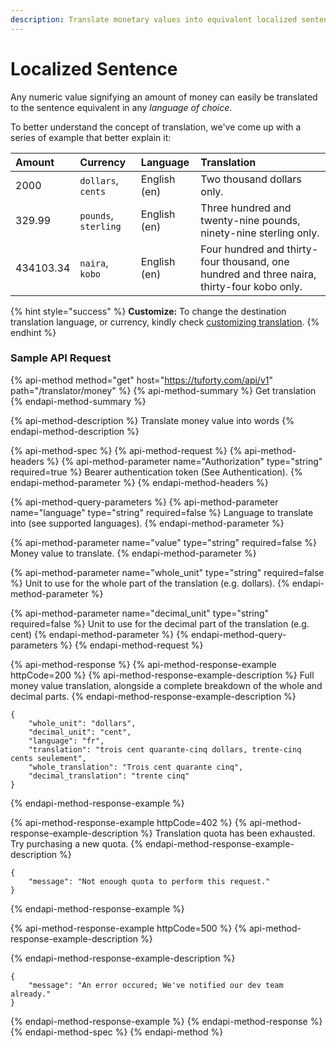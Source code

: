 ```yaml
---
description: Translate monetary values into equivalent localized sentence.
---
```


# Localized Sentence

Any numeric value signifying an amount of money can easily be translated to the sentence equivalent in any _language of choice_.

To better understand the concept of translation, we've come up with a series of example that better explain it:

| Amount | Currency | Language | Translation |
| :--- | :--- | :--- | :--- |
| 2000 | `dollars`, `cents`  | English \(en\) | Two thousand dollars only. |
| 329.99 | `pounds`, `sterling`  | English \(en\) | Three hundred and twenty-nine pounds, ninety-nine sterling only. |
| 434103.34 | `naira`, `kobo` | English \(en\) | Four hundred and thirty-four thousand, one hundred and three naira, thirty-four kobo only. |

{% hint style="success" %}
**Customize:** To change the destination translation language, or currency, kindly check [customizing translation](customizing-translation.md).
{% endhint %}

### Sample API Request

{% api-method method="get" host="https://tuforty.com/api/v1" path="/translator/money" %}
{% api-method-summary %}
Get translation
{% endapi-method-summary %}

{% api-method-description %}
Translate money value into words
{% endapi-method-description %}

{% api-method-spec %}
{% api-method-request %}
{% api-method-headers %}
{% api-method-parameter name="Authorization" type="string" required=true %}
Bearer authentication token \(See Authentication\).
{% endapi-method-parameter %}
{% endapi-method-headers %}

{% api-method-query-parameters %}
{% api-method-parameter name="language" type="string" required=false %}
Language to translate into \(see supported languages\).
{% endapi-method-parameter %}

{% api-method-parameter name="value" type="string" required=false %}
Money value to translate.
{% endapi-method-parameter %}

{% api-method-parameter name="whole\_unit" type="string" required=false %}
Unit to use for the whole part of the translation \(e.g. dollars\).
{% endapi-method-parameter %}

{% api-method-parameter name="decimal\_unit" type="string" required=false %}
Unit to use for the decimal part of the translation \(e.g. cent\)
{% endapi-method-parameter %}
{% endapi-method-query-parameters %}
{% endapi-method-request %}

{% api-method-response %}
{% api-method-response-example httpCode=200 %}
{% api-method-response-example-description %}
Full money value translation, alongside a complete breakdown of the whole and decimal parts.
{% endapi-method-response-example-description %}

```
{
    "whole_unit": "dollars",
    "decimal_unit": "cent",
    "language": "fr",
    "translation": "trois cent quarante-cinq dollars, trente-cinq cents seulement",
    "whole_translation": "Trois cent quarante cinq",
    "decimal_translation": "trente cinq"
}
```
{% endapi-method-response-example %}

{% api-method-response-example httpCode=402 %}
{% api-method-response-example-description %}
Translation quota has been exhausted. Try purchasing a new quota.
{% endapi-method-response-example-description %}

```
{
    "message": "Not enough quota to perform this request."  
}
```
{% endapi-method-response-example %}

{% api-method-response-example httpCode=500 %}
{% api-method-response-example-description %}

{% endapi-method-response-example-description %}

```
{
    "message": "An error occured; We've notified our dev team already."
}
```
{% endapi-method-response-example %}
{% endapi-method-response %}
{% endapi-method-spec %}
{% endapi-method %}



